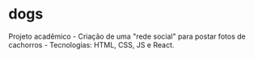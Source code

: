 # dogs
Projeto acadêmico - Criação de uma "rede social" para postar fotos de cachorros - Tecnologias: HTML, CSS, JS e React.
